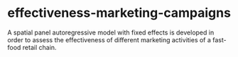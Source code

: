# effectiveness-marketing-campaigns
A spatial panel autoregressive model with fixed effects is developed in order to assess the effectiveness of different marketing activities of a fast-food retail chain.
